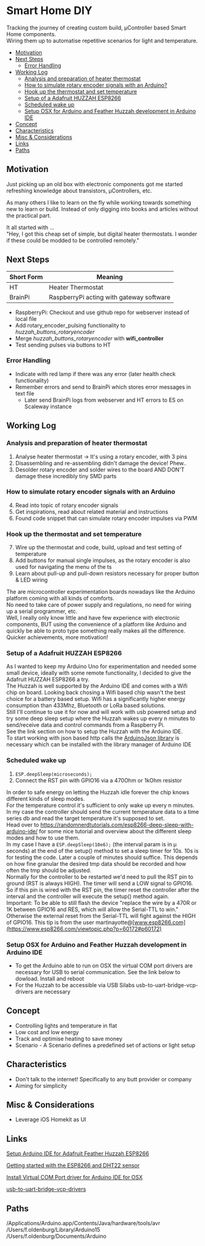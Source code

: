 # Smart Home DIY

Tracking the journey of creating custom build, µController based Smart Home components.  
Wiring them up to automatise repetitive scenarios for light and temperature.

- [Motivation](#motivation)
- [Next Steps](#next-steps)
  * [Error Handling](#error-handling)
- [Working Log](#working-log)
  * [Analysis and preparation of heater thermostat](#analysis-and-preparation-of-heater-thermostat)
  * [How to simulate rotary encoder signals with an Arduino?](#how-to-simulate-rotary-encoder-signals-with-an-arduino)
  * [Hook up the thermostat and set temperature](#hook-up-the-thermostat-and-set-temperature)
  * [Setup of a Adafruit HUZZAH ESP8266](#setup-of-a-adafruit-huzzah-esp8266)
  * [Scheduled wake up](#scheduled-wake-up)
  * [Setup OSX for Arduino and Feather Huzzah development in Arduino IDE](#setup-osx-for-arduino-and-feather-huzzah-development-in-arduino-ide)
- [Concept](#concept)
- [Characteristics](#characteristics)
- [Misc & Considerations](#misc---considerations)
- [Links](#links)
- [Paths](#paths)

## Motivation
Just picking up an old box with electronic components got me started refreshing knowledge about transistors, µControllers, etc.

As many others I like to learn on the fly while working towards something new to learn or build. Instead of only digging into books and articles without the practical part.

It all started with ...  
"Hey, I got this cheap set of simple, but digital heater thermostats. I wonder if these could be modded to be controlled remotely."

## Next Steps

Short Form | Meaning
---|---
HT | Heater Thermostat
BrainPi | RaspberryPi acting with gateway software

* RaspberryPi: Checkout and use github repo for webserver instead of local file
* Add rotary_encoder_pulsing functionality to *huzzah_buttons_rotaryencoder*
* Merge *huzzah_buttons_rotaryencoder* with **wifi_controller**
* Test sending pulses via buttons to HT

### Error Handling
* Indicate with red lamp if there was any error (later health check functionality)
* Remember errors and send to BrainPi which stores error messages in text file
  * Later send BrainPi logs from webserver and HT errors to ES on Scaleway instance

## Working Log
### Analysis and preparation of heater thermostat
1. Analyse heater thermostat -> It's using a rotary encoder, with 3 pins
2. Disassembling and re-assembling didn't damage the device! Phew..
3. Desolder rotary encoder and solder wires to the board AND DON'T damage these incredibly tiny SMD parts

### How to simulate rotary encoder signals with an Arduino
4. Read into topic of rotary encoder signals
5. Get inspirations, read about related material and instructions
6. Found code snippet that can simulate rotary encoder impulses via PWM

### Hook up the thermostat and set temperature
7. Wire up the thermostat and code, build, upload and test setting of temperature
8. Add buttons for manual single impulses, as the rotary encoder is also used for navigating the menu of the ts
9. Learn about pull-up and pull-down resistors necessary for proper button & LED wiring

The are microcontroller experimentation boards nowadays like the Arduino platform coming with all kinds of comforts.  
No need to take care of power supply and regulations, no need for wiring up a serial programmer, etc.  
Well, I really only know little and have few experience with electronic components, BUT
using the convenience of a platform like Arduino and quickly be able to proto type something really makes all the difference.  
Quicker achievements, more motivation!

### Setup of a Adafruit HUZZAH ESP8266 
As I wanted to keep my Arduino Uno for experimentation and needed some small device, ideally with some remote functionality, I decided to give the Adafruit HUZZAH ESP8266 a try.  
The Huzzah is well supported by the Arduino IDE and comes with a Wifi chip on board. Looking back chosing a Wifi based chip wasn't the best choice for a battery based setup. Wifi has a significantly higher energy consumption than 433Mhz, Bluetooth or LoRa based solutions.  
Still I'll continue to use it for now and will work with usb powered setup and try some deep sleep setup where the Huzzah wakes up every n minutes to send/receive data and control commands from a Raspberry Pi.  
See the link section on how to setup the Huzzah with the Arduino IDE.  
To start working with json based http calls the [ArduinoJson library](https://arduinojson.org/) is necessary which can be installed with the library manager of Arduino IDE

### Scheduled wake up
1. `ESP.deepSleep(microseconds);`
2. Connect the RST pin with GPIO16 via a 470Ohm or 1kOhm resistor

In order to safe energy on letting the Huzzah idle forever the chip knows different kinds of sleep modes.  
For the temperature control it's sufficient to only wake up every n minutes. In my case the controller should send the current temperature data to a time series db and read the target temperature it's supposed to set.  
Head over to https://randomnerdtutorials.com/esp8266-deep-sleep-with-arduino-ide/ for some nice tutorial and overview about the different sleep modes and how to use them.  
In my case I have a `ESP.deepSleep(10e6);` (the interval param is in µ seconds) at the end of the setup() method to set a sleep timer for 10s. 10s is for testing the code. Later a couple of minutes should suffice. This depends on how fine granular the desired tmp data should be recorded and how often the tmp should be adjusted.  
Normally for the controller to be restarted we'd need to pull the RST pin to ground (RST is always HIGH).
The timer will send a LOW signal to GPIO16. So if this pin is wired with the RST pin, the timer reset the controller after the interval and the controller will execute the setup() method again.  
Important: To be able to still flash the device "replace the wire by a 470R or 1K between GPIO16 and RES, which will allow the Serial-TTL to win."  
Otherwise the external reset from the Serial-TTL will fight against the HIGH of GPIO16.
This tip is from the user martinayotte@[www.esp8266.com](https://www.esp8266.com/viewtopic.php?p=60172#p60172)

### Setup OSX for Arduino and Feather Huzzah development in Arduino IDE
- To get the Arduino able to run on OSX the virtual COM port drivers are necessary for USB to serial communication.
See the link below to dowload. Install and reboot
- For the Huzzah to be accessible via USB Silabs usb-to-uart-bridge-vcp-drivers are necessary

## Concept
* Controlling lights and temperature in flat
* Low cost and low energy
* Track and optimise heating to save money
* Scenario - A Scenario defines a predefined set of actions or light setup

## Characteristics
- Don't talk to the internet! Specifically to any butt provider or company
- Aiming for simplicity

## Misc & Considerations
- Leverage iOS Homekit as UI

## Links
[Setup Arduino IDE for Adafruit Feather Huzzah ESP8266](https://learn.adafruit.com/adafruit-feather-huzzah-esp8266/using-arduino-ide)

[Getting started with the ESP8266 and DHT22 sensor](https://www.losant.com/blog/getting-started-with-the-esp8266-and-dht22-sensor)

[Install Virtual COM Port driver for Arduino IDE for OSX](https://www.ftdichip.com/Drivers/VCP.htm)

[usb-to-uart-bridge-vcp-drivers](https://www.silabs.com/products/development-tools/software/usb-to-uart-bridge-vcp-drivers)

## Paths
/Applications/Arduino.app/Contents/Java/hardware/tools/avr  
/Users/f.oldenburg/Library/Arduino15  
/Users/f.oldenburg/Documents/Arduino
